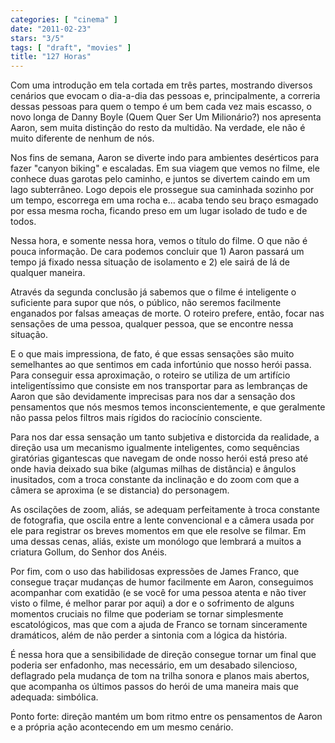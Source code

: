 ```yaml
---
categories: [ "cinema" ]
date: "2011-02-23"
stars: "3/5"
tags: [ "draft", "movies" ]
title: "127 Horas"
---
```

Com uma introdução em tela cortada em três partes, mostrando diversos
cenários que evocam o dia-a-dia das pessoas e, principalmente, a correria
dessas pessoas para quem o tempo é um bem cada vez mais escasso, o novo
longa de Danny Boyle (Quem Quer Ser Um Milionário?) nos apresenta Aaron,
sem muita distinção do resto da multidão. Na verdade, ele não é
muito diferente de nenhum de nós.

Nos fins de semana, Aaron se diverte indo para ambientes desérticos
para fazer "canyon biking" e escaladas. Em sua viagem que vemos no filme,
ele conhece duas garotas pelo caminho, e juntos se divertem caindo em um
lago subterrâneo. Logo depois ele prossegue sua caminhada sozinho por
um tempo, escorrega em uma rocha e... acaba tendo seu braço esmagado por
essa mesma rocha, ficando preso em um lugar isolado de tudo e de todos.

Nessa hora, e somente nessa hora, vemos o título do filme. O que não
é pouca informação. De cara podemos concluir que 1) Aaron passará
um tempo já fixado nessa situação de isolamento e 2) ele sairá de
lá de qualquer maneira.

Através da segunda conclusão já sabemos que o filme é inteligente
o suficiente para supor que nós, o público, não seremos facilmente
enganados por falsas ameaças de morte. O roteiro prefere, então,
focar nas sensações de uma pessoa, qualquer pessoa, que se encontre
nessa situação.

E o que mais impressiona, de fato, é que essas sensações são
muito semelhantes ao que sentimos em cada infortúnio que nosso herói
passa. Para conseguir essa aproximação, o roteiro se utiliza de um
artifício inteligentíssimo que consiste em nos transportar para as
lembranças de Aaron que são devidamente imprecisas para nos dar a
sensação dos pensamentos que nós mesmos temos inconscientemente,
e que geralmente não passa pelos filtros mais rígidos do raciocínio
consciente.

Para nos dar essa sensação um tanto subjetiva e distorcida da realidade,
a direção usa um mecanismo igualmente inteligentes, como sequências
giratórias gigantescas que navegam de onde nosso herói está preso até
onde havia deixado sua bike (algumas milhas de distância) e ângulos
inusitados, com a troca constante da inclinação e do zoom com que a
câmera se aproxima (e se distancia) do personagem.

As oscilações de zoom, aliás, se adequam perfeitamente à troca
constante de fotografia, que oscila entre a lente convencional e a câmera
usada por ele para registrar os breves momentos em que ele resolve se
filmar. Em uma dessas cenas, aliás, existe um monólogo que lembrará
a muitos a criatura Gollum, do Senhor dos Anéis.

Por fim, com o uso das habilidosas expressões de James Franco, que
consegue traçar mudanças de humor facilmente em Aaron, conseguimos
acompanhar com exatidão (e se você for uma pessoa atenta e não
tiver visto o filme, é melhor parar por aqui) a dor e o sofrimento de
alguns momentos cruciais no filme que poderiam se tornar simplesmente
escatológicos, mas que com a ajuda de Franco se tornam sinceramente
dramáticos, além de não perder a sintonia com a lógica da história.

É nessa hora que a sensibilidade de direção consegue tornar um final
que poderia ser enfadonho, mas necessário, em um desabado silencioso,
deflagrado pela mudança de tom na trilha sonora e planos mais abertos,
que acompanha os últimos passos do herói de uma maneira mais que
adequada: simbólica.

Ponto forte: direção mantém um bom ritmo entre os pensamentos de
Aaron e a própria ação acontecendo em um mesmo cenário.

